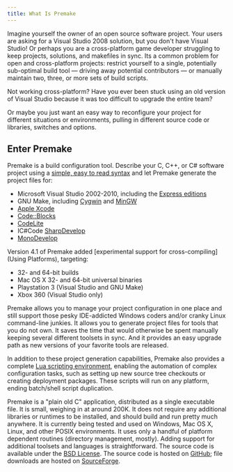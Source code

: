 ```yaml
---
title: What Is Premake
---
```


Imagine yourself the owner of an open source software project. Your users are asking for a Visual Studio 2008 solution, but you don't have Visual Studio! Or perhaps you are a cross-platform game developer struggling to keep projects, solutions, and makefiles in sync. Its a common problem for open and cross-platform projects: restrict yourself to a single, potentially sub-optimal build tool — driving away potential contributors — or manually maintain two, three, or more sets of build scripts.

Not working cross-platform? Have you ever been stuck using an old version of Visual Studio because it was too difficult to upgrade the entire team?

Or maybe you just want an easy way to reconfigure your project for different situations or environments, pulling in different source code or libraries, switches and options.

## Enter Premake ##

Premake is a build configuration tool. Describe your C, C++, or C# software project using a [simple, easy to read syntax](A_Sample_Script) and let Premake generate the project files for:

 * Microsoft Visual Studio 2002-2010, including the [Express editions](http://www.microsoft.com/express)
 * GNU Make, including [Cygwin](http://www.cygwin.com/) and [MinGW](http://www.mingw.org/)
 * [Apple Xcode](http://developer.apple.com/tools/xcode/)
 * [Code::Blocks](http://www.codeblocks.org/)
 * [CodeLite](http://codelite.org/)
 * IC#Code [SharpDevelop](http://www.icsharpcode.net/OpenSource/SD/)
 * [MonoDevelop](http://www.monodevelop.com/Main_Page)

Version 4.1 of Premake added [experimental support for cross-compiling](Using Platforms), targeting:

 * 32- and 64-bit builds
 * Mac OS X 32- and 64-bit universal binaries
 * Playstation 3 (Visual Studio and GNU Make)
 * Xbox 360 (Visual Studio only)

Premake allows you to manage your project configuration in one place and still support those pesky IDE-addicted Windows coders and/or cranky Linux command-line junkies. It allows you to generate project files for tools that you do not own. It saves the time that would otherwise be spent manually keeping several different toolsets in sync. And it provides an easy upgrade path as new versions of your favorite tools are released.

In addition to these project generation capabilities, Premake also provides a complete [Lua scripting environment](http://www.lua.org/), enabling the automation of complex configuration tasks, such as setting up new source tree checkouts or creating deployment packages. These scripts will run on any platform, ending batch/shell script duplication.

Premake is a "plain old C" application, distributed as a single executable file. It is small, weighing in at around 200K. It does not require any additional libraries or runtimes to be installed, and should build and run pretty much anywhere. It is currently being tested and used on Windows, Mac OS X, Linux, and other POSIX environments. It uses only a handful of platform dependent routines (directory management, mostly). Adding support for additional toolsets and languages is straightforward. The source code is available under the [BSD License](http://www.opensource.org/licenses/bsd-license.php). The source code is hosted on [GitHub](https://github.com/premake/premake-4.x); file downloads are hosted on [SourceForge](http://sourceforge.net/projects/premake).
